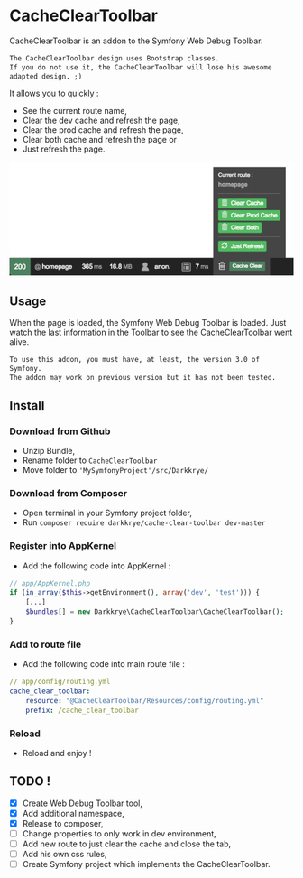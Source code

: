 # CacheClearToolbar

CacheClearToolbar is an addon to the Symfony Web Debug Toolbar.

    The CacheClearToolbar design uses Bootstrap classes.
    If you do not use it, the CacheClearToolbar will lose his awesome adapted design. ;)

It allows you to quickly :
* See the current route name,
* Clear the dev cache and refresh the page,
* Clear the prod cache and refresh the page,
* Clear both cache and refresh the page or
* Just refresh the page.

![alt text](web/cachecleartoolbar.png "CacheClearToolbar")

## Usage
When the page is loaded, the Symfony Web Debug Toolbar is loaded. Just watch the last information in the Toolbar to see the CacheClearToolbar went alive.

    To use this addon, you must have, at least, the version 3.0 of Symfony.
    The addon may work on previous version but it has not been tested.

## Install

### Download from Github
* Unzip Bundle,
* Rename folder to `CacheClearToolbar`
* Move folder to `'MySymfonyProject'/src/Darkkrye/`

### Download from Composer
* Open terminal in your Symfony project folder,
* Run `composer require darkkrye/cache-clear-toolbar dev-master`

### Register into AppKernel
* Add the following code into AppKernel :
```php
// app/AppKernel.php
if (in_array($this->getEnvironment(), array('dev', 'test'))) {
    [...]
    $bundles[] = new Darkkrye\CacheClearToolbar\CacheClearToolbar();
}
```

### Add to route file
* Add the following code into main route file :
```yml
// app/config/routing.yml
cache_clear_toolbar:
    resource: "@CacheClearToolbar/Resources/config/routing.yml"
    prefix: /cache_clear_toolbar
```

### Reload
* Reload and enjoy !

## TODO !
 - [x] Create Web Debug Toolbar tool,
 - [x] Add additional namespace,
 - [x] Release to composer,
 - [ ] Change properties to only work in dev environment,
 - [ ] Add new route to just clear the cache and close the tab,
 - [ ] Add his own css rules,
 - [ ] Create Symfony project which implements the CacheClearToolbar.